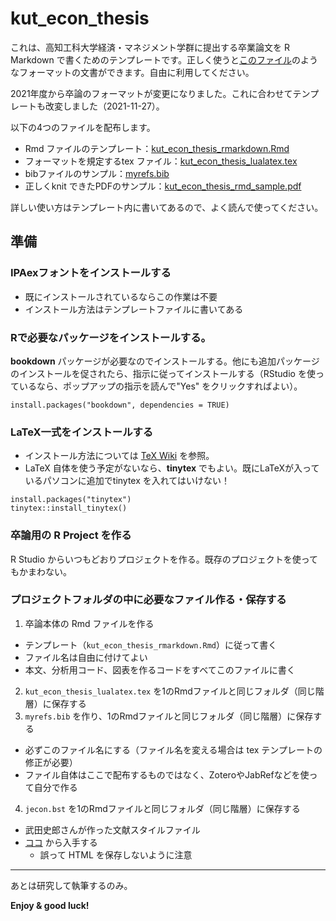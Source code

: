 # kut_econ_thesis

これは、高知工科大学経済・マネジメント学群に提出する卒業論文を R Markdown で書くためのテンプレートです。正しく使うと[このファイル](kut_econ_thesis_rmd_sample.pdf)のようなフォーマットの文書ができます。自由に利用してください。

2021年度から卒論のフォーマットが変更になりました。これに合わせてテンプレートも改変しました（2021-11-27）。

以下の4つのファイルを配布します。

- Rmd ファイルのテンプレート：[kut_econ_thesis_rmarkdown.Rmd](kut_econ_thesis_rmarkdown.Rmd) 
- フォーマットを規定するtex ファイル：[kut_econ_thesis_lualatex.tex](kut_econ_thesis_lualatex.tex)
- bibファイルのサンプル：[myrefs.bib](myrefs.bib)
- 正しくknit できたPDFのサンプル：[kut_econ_thesis_rmd_sample.pdf](kut_econ_thesis_rmd_sample.pdf)

詳しい使い方はテンプレート内に書いてあるので、よく読んで使ってください。


## 準備

### IPAexフォントをインストールする

- 既にインストールされているならこの作業は不要
- インストール方法はテンプレートファイルに書いてある


###  Rで必要なパッケージをインストールする。

**bookdown** パッケージが必要なのでインストールする。他にも追加パッケージのインストールを促されたら、指示に従ってインストールする（RStudio を使っているなら、ポップアップの指示を読んで"Yes" をクリックすればよい）。
```
install.packages("bookdown", dependencies = TRUE)
```


### LaTeX一式をインストールする

- インストール方法については [TeX Wiki](https://texwiki.texjp.org/?TeX%E5%85%A5%E6%89%8B%E6%B3%95) を参照。
- LaTeX 自体を使う予定がないなら、**tinytex** でもよい。既にLaTeXが入っているパソコンに追加でtinytex を入れてはいけない！
```
install.packages("tinytex")
tinytex::install_tinytex()
```

###  卒論用の R Project を作る

R Studio からいつもどおりプロジェクトを作る。既存のプロジェクトを使ってもかまわない。


### プロジェクトフォルダの中に必要なファイル作る・保存する

1. 卒論本体の Rmd ファイルを作る
  - テンプレート（`kut_econ_thesis_rmarkdown.Rmd`）に従って書く
  - ファイル名は自由に付けてよい
  - 本文、分析用コード、図表を作るコードをすべてこのファイルに書く
2. `kut_econ_thesis_lualatex.tex` を1のRmdファイルと同じフォルダ（同じ階層）に保存する
3. `myrefs.bib` を作り、1のRmdファイルと同じフォルダ（同じ階層）に保存する
  - 必ずこのファイル名にする（ファイル名を変える場合は tex テンプレートの修正が必要）
  - ファイル自体はここで配布するものではなく、ZoteroやJabRefなどを使って自分で作る
4. `jecon.bst` を1のRmdファイルと同じフォルダ（同じ階層）に保存する
  - 武田史郎さんが作った文献スタイルファイル
  - [ココ](https://github.com/ShiroTakeda/jecon-bst/) から入手する
    - 誤って HTML を保存しないように注意


---

あとは研究して執筆するのみ。

**Enjoy & good luck!**
